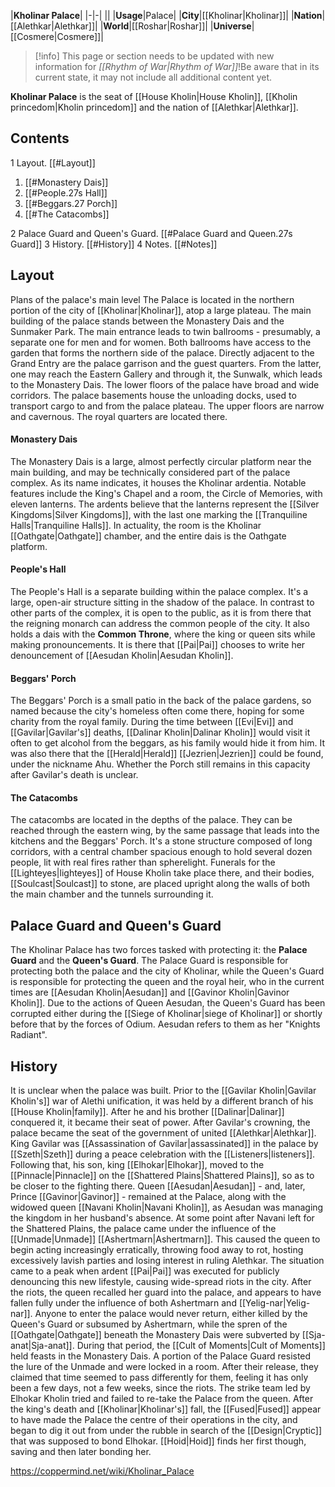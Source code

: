 |**Kholinar Palace**|
|-|-|
||
|**Usage**|Palace|
|**City**|[[Kholinar\|Kholinar]]|
|**Nation**|[[Alethkar\|Alethkar]]|
|**World**|[[Roshar\|Roshar]]|
|**Universe**|[[Cosmere\|Cosmere]]|

> [!info] This page or section needs to be updated with new information for *[[Rhythm of War\|Rhythm of War]]*!Be aware that in its current state, it may not include all additional content yet.

**Kholinar Palace** is the seat of [[House Kholin\|House Kholin]], [[Kholin princedom\|Kholin princedom]] and the nation of [[Alethkar\|Alethkar]].

## Contents

1 Layout. [[#Layout]] 

1. [[#Monastery Dais]] 
1. [[#People.27s Hall]] 
1. [[#Beggars.27 Porch]] 
1. [[#The Catacombs]] 


2 Palace Guard and Queen's Guard. [[#Palace Guard and Queen.27s Guard]] 
3 History. [[#History]] 
4 Notes. [[#Notes]] 


## Layout
  Plans of the palace's main level
The Palace is located in the northern portion of the city of [[Kholinar\|Kholinar]], atop a large plateau. 
The main building of the palace stands between the Monastery Dais and the Sunmaker Park. The main entrance leads to twin ballrooms - presumably, a separate one for men and for women. Both ballrooms have access to the garden that forms the northern side of the palace. Directly adjacent to the Grand Entry are the palace garrison and the guest quarters. From the latter, one may reach the Eastern Gallery and through it, the Sunwalk, which leads to the Monastery Dais.
The lower floors of the palace have broad and wide corridors. The palace basements house the unloading docks, used to transport cargo to and from the palace plateau. The upper floors are narrow and cavernous. The royal quarters are located there.

#### Monastery Dais
The Monastery Dais is a large, almost perfectly circular platform near the main building, and may be technically considered part of the palace complex. As its name indicates, it houses the Kholinar ardentia. Notable features include the King's Chapel and a room, the Circle of Memories, with eleven lanterns. The ardents believe that the lanterns represent the [[Silver Kingdoms\|Silver Kingdoms]], with the last one marking the [[Tranquiline Halls\|Tranquiline Halls]].
In actuality, the room is the Kholinar [[Oathgate\|Oathgate]] chamber, and the entire dais is the Oathgate platform.

#### People's Hall
The People's Hall is a separate building within the palace complex. It's a large, open-air structure sitting in the shadow of the palace. In contrast to other parts of the complex, it is open to the public, as it is from there that the reigning monarch can address the common people of the city. It also holds a dais with the **Common Throne**, where the king or queen sits while making pronouncements. It is there that [[Pai\|Pai]] chooses to write her denouncement of [[Aesudan Kholin\|Aesudan Kholin]].

#### Beggars' Porch
The Beggars' Porch is a small patio in the back of the palace gardens, so named because the city's homeless often come there, hoping for some charity from the royal family. During the time between [[Evi\|Evi]] and [[Gavilar\|Gavilar's]] deaths, [[Dalinar Kholin\|Dalinar Kholin]] would visit it often to get alcohol from the beggars, as his family would hide it from him. It was also there that the [[Herald\|Herald]] [[Jezrien\|Jezrien]] could be found, under the nickname Ahu. Whether the Porch still remains in this capacity after Gavilar's death is unclear.

#### The Catacombs
The catacombs are located in the depths of the palace. They can be reached through the eastern wing, by the same passage that leads into the kitchens and the Beggars' Porch. It's a stone structure composed of long corridors, with a central chamber spacious enough to hold several dozen people, lit with real fires rather than spherelight. Funerals for the [[Lighteyes\|lighteyes]] of House Kholin take place there, and their bodies, [[Soulcast\|Soulcast]] to stone, are placed upright along the walls of both the main chamber and the tunnels surrounding it.

## Palace Guard and Queen's Guard
The Kholinar Palace has two forces tasked with protecting it: the **Palace Guard** and the **Queen's Guard**. The Palace Guard is responsible for protecting both the palace and the city of Kholinar, while the Queen's Guard is responsible for protecting the queen and the royal heir, who in the current times are [[Aesudan Kholin\|Aesudan]] and [[Gavinor Kholin\|Gavinor Kholin]].
Due to the actions of Queen Aesudan, the Queen's Guard has been corrupted either during the [[Siege of Kholinar\|siege of Kholinar]] or shortly before that by the forces of Odium. Aesudan refers to them as her "Knights Radiant".

## History
It is unclear when the palace was built. Prior to the [[Gavilar Kholin\|Gavilar Kholin's]] war of Alethi unification, it was held by a different branch of his [[House Kholin\|family]]. After he and his brother [[Dalinar\|Dalinar]] conquered it, it became their seat of power. After Gavilar's crowning, the palace became the seat of the government of united [[Alethkar\|Alethkar]].
King Gavilar was [[Assassination of Gavilar\|assassinated]] in the palace by [[Szeth\|Szeth]] during a peace celebration with the [[Listeners\|listeners]]. Following that, his son, king [[Elhokar\|Elhokar]], moved to the [[Pinnacle\|Pinnacle]] on the [[Shattered Plains\|Shattered Plains]], so as to be closer to the fighting there. Queen [[Aesudan\|Aesudan]] - and, later, Prince [[Gavinor\|Gavinor]] - remained at the Palace, along with the widowed queen [[Navani Kholin\|Navani Kholin]], as Aesudan was managing the kingdom in her husband's absence.
At some point after Navani left for the Shattered Plains, the palace came under the influence of the [[Unmade\|Unmade]] [[Ashertmarn\|Ashertmarn]]. This caused the queen to begin acting increasingly erratically, throwing food away to rot, hosting excessively lavish parties and losing interest in ruling Alethkar. The situation came to a peak when ardent [[Pai\|Pai]] was executed for publicly denouncing this new lifestyle, causing wide-spread riots in the city.
After the riots, the queen recalled her guard into the palace, and appears to have fallen fully under the influence of both Ashertmarn and [[Yelig-nar\|Yelig-nar]]. Anyone to enter the palace would never return, either killed by the Queen's Guard or subsumed by Ashertmarn, while the spren of the [[Oathgate\|Oathgate]] beneath the Monastery Dais were subverted by [[Sja-anat\|Sja-anat]]. During that period, the [[Cult of Moments\|Cult of Moments]] held feasts in the Monastery Dais. A portion of the Palace Guard resisted the lure of the Unmade and were locked in a room. After their release, they claimed that time seemed to pass differently for them, feeling it has only been a few days, not a few weeks, since the riots.
The strike team led by Elhokar Kholin tried and failed to re-take the Palace from the queen. After the king's death and [[Kholinar\|Kholinar's]] fall, the [[Fused\|Fused]] appear to have made the Palace the centre of their operations in the city, and began to dig it out from under the rubble in search of the [[Design\|Cryptic]] that was supposed to bond Elhokar. [[Hoid\|Hoid]] finds her first though, saving and then later bonding her.



https://coppermind.net/wiki/Kholinar_Palace